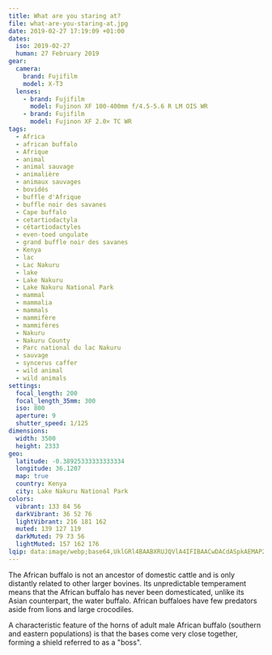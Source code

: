 ```yaml
---
title: What are you staring at?
file: what-are-you-staring-at.jpg
date: 2019-02-27 17:19:09 +01:00
dates:
  iso: 2019-02-27
  human: 27 February 2019
gear:
  camera:
    brand: Fujifilm
    model: X-T3
  lenses:
    - brand: Fujifilm
      model: Fujinon XF 100-400mm f/4.5-5.6 R LM OIS WR
    - brand: Fujifilm
      model: Fujinon XF 2.0× TC WR
tags:
  - Africa
  - african buffalo
  - Afrique
  - animal
  - animal sauvage
  - animalière
  - animaux sauvages
  - bovidés
  - buffle d'Afrique
  - buffle noir des savanes
  - Cape buffalo
  - cetartiodactyla
  - cétartiodactyles
  - even-toed ungulate
  - grand buffle noir des savanes
  - Kenya
  - lac
  - Lac Nakuru
  - lake
  - Lake Nakuru
  - Lake Nakuru National Park
  - mammal
  - mammalia
  - mammals
  - mammifère
  - mammifères
  - Nakuru
  - Nakuru County
  - Parc national du lac Nakuru
  - sauvage
  - syncerus caffer
  - wild animal
  - wild animals
settings:
  focal_length: 200
  focal_length_35mm: 300
  iso: 800
  aperture: 9
  shutter_speed: 1/125
dimensions:
  width: 3500
  height: 2333
geo:
  latitude: -0.38925333333333334
  longitude: 36.1207
  map: true
  country: Kenya
  city: Lake Nakuru National Park
colors:
  vibrant: 133 84 56
  darkVibrant: 36 52 76
  lightVibrant: 216 181 162
  muted: 139 127 119
  darkMuted: 79 73 56
  lightMuted: 157 162 176
lqip: data:image/webp;base64,UklGRl4BAABXRUJQVlA4IFIBAACwDACdASpkAEMAP2WgwFizLKaqNfYK6mAsiWUA0cLXuXtefU+aV4AnUPE7H1nQwbREa0HbRqTuwls6PkJys7ykICBTzA1xGYib2F3aZ2ZJXAs4mOLYCQ3g9ILldc2o6MebspMkz4aL7Uqbr2WWIAD+zYsFzM53yHe2LfYpnbu2g9g4EbNmgEaLCVhuEn3mds2PtgCh90vAPwRg/ImYT4nZZ6Uudc+TmrKyRc9KoATjTEsqKbVvAsIlXfjxQ4cuW/lcM2fMb0OmWDZfDI4YU7A3u4XT1Rm6xBbdcjeyst6DHdmy0TSqqE2dUoLzG9XXuypwqs/0XVHITF1pfRn7hEx1m0uertl3itMzEZDtl8E6GY1FyUWypV/YWxBTu+9OCjRYuvz1KELykMSBZDKXF3oaEli4LhtUtGsA7aWWc6qWwta+coMcn7TMbtxRrQRkiaKAAA==
---
```


The African buffalo is not an ancestor of domestic cattle and is only distantly related to other larger bovines. Its unpredictable temperament means that the African buffalo has never been domesticated, unlike its Asian counterpart, the water buffalo. African buffaloes have few predators aside from lions and large crocodiles.

A characteristic feature of the horns of adult male African buffalo (southern and eastern populations) is that the bases come very close together, forming a shield referred to as a "boss".

